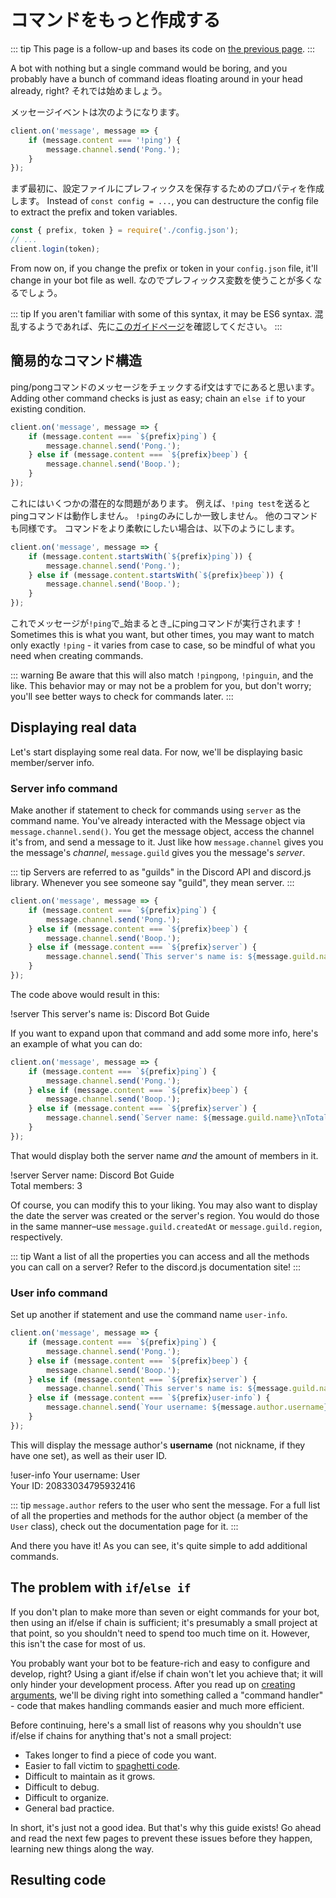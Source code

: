 # コマンドをもっと作成する

::: tip
This page is a follow-up and bases its code on [the previous page](/creating-your-bot/configuration-files.md).
:::

A bot with nothing but a single command would be boring, and you probably have a bunch of command ideas floating around in your head already, right? それでは始めましょう。

メッセージイベントは次のようになります。

```js
client.on('message', message => {
	if (message.content === '!ping') {
		message.channel.send('Pong.');
	}
});
```

まず最初に、設定ファイルにプレフィックスを保存するためのプロパティを作成します。 Instead of `const config = ...`, you can destructure the config file to extract the prefix and token variables.

```js {1,3}
const { prefix, token } = require('./config.json');
// ...
client.login(token);
```

From now on, if you change the prefix or token in your `config.json` file, it'll change in your bot file as well. なのでプレフィックス変数を使うことが多くなるでしょう。

::: tip
If you aren't familiar with some of this syntax, it may be ES6 syntax. 混乱するようであれば、先に[このガイドページ](/additional-info/es6-syntax.md)を確認してください。
:::

## 簡易的なコマンド構造

ping/pongコマンドのメッセージをチェックするif文はすでにあると思います。 Adding other command checks is just as easy; chain an `else if` to your existing condition.

```js {2-6}
client.on('message', message => {
    if (message.content === `${prefix}ping`) {
        message.channel.send('Pong.');
    } else if (message.content === `${prefix}beep`) {
        message.channel.send('Boop.');
    }
});
```

これにはいくつかの潜在的な問題があります。 例えば、`!ping test`を送るとpingコマンドは動作しません。 `!ping`のみにしか一致しません。 他のコマンドも同様です。 コマンドをより柔軟にしたい場合は、以下のようにします。

```js {2-6}
client.on('message', message => {
    if (message.content.startsWith(`${prefix}ping`)) {
        message.channel.send('Pong.');
    } else if (message.content.startsWith(`${prefix}beep`)) {
        message.channel.send('Boop.');
    }
});
```

これでメッセージが`!ping`で_始まるとき_にpingコマンドが実行されます！ Sometimes this is what you want, but other times, you may want to match only exactly `!ping` - it varies from case to case, so be mindful of what you need when creating commands.

::: warning
Be aware that this will also match `!pingpong`, `!pinguin`, and the like. This behavior may or may not be a problem for you, but don't worry; you'll see better ways to check for commands later.
:::

## Displaying real data

Let's start displaying some real data. For now, we'll be displaying basic member/server info.

### Server info command

Make another if statement to check for commands using `server` as the command name. You've already interacted with the Message object via `message.channel.send()`. You get the message object, access the channel it's from, and send a message to it. Just like how `message.channel` gives you the message's _channel_, `message.guild` gives you the message's _server_.

::: tip
Servers are referred to as "guilds" in the Discord API and discord.js library. Whenever you see someone say "guild", they mean server.
:::

```js {6-8}
client.on('message', message => {
    if (message.content === `${prefix}ping`) {
        message.channel.send('Pong.');
    } else if (message.content === `${prefix}beep`) {
        message.channel.send('Boop.');
    } else if (message.content === `${prefix}server`) {
        message.channel.send(`This server's name is: ${message.guild.name}`);
    }
});
```

The code above would result in this:

<div is="discord-messages">
    <discord-message profile="user">
        !server
    </discord-message>
    <discord-message profile="bot">
        This server's name is: Discord Bot Guide
    </discord-message>
</div>

If you want to expand upon that command and add some more info, here's an example of what you can do:

```js {6-8}
client.on('message', message => {
    if (message.content === `${prefix}ping`) {
        message.channel.send('Pong.');
    } else if (message.content === `${prefix}beep`) {
        message.channel.send('Boop.');
    } else if (message.content === `${prefix}server`) {
        message.channel.send(`Server name: ${message.guild.name}\nTotal members: ${message.guild.memberCount}`);
    }
});
```

That would display both the server name _and_ the amount of members in it.

<div is="discord-messages">
    <discord-message profile="user">
        !server
    </discord-message>
    <discord-message profile="bot">
        Server name: Discord Bot Guide<br>
        Total members: 3
    </discord-message>
</div>

Of course, you can modify this to your liking. You may also want to display the date the server was created or the server's region. You would do those in the same manner–use `message.guild.createdAt` or `message.guild.region`, respectively.

::: tip
Want a list of all the properties you can access and all the methods you can call on a server? Refer to <docs-link path="class/Guild">the discord.js documentation site</docs-link>!
:::

### User info command

Set up another if statement and use the command name `user-info`.

```js {8-10}
client.on('message', message => {
    if (message.content === `${prefix}ping`) {
        message.channel.send('Pong.');
    } else if (message.content === `${prefix}beep`) {
        message.channel.send('Boop.');
    } else if (message.content === `${prefix}server`) {
        message.channel.send(`This server's name is: ${message.guild.name}`);
    } else if (message.content === `${prefix}user-info`) {
        message.channel.send(`Your username: ${message.author.username}\nYour ID: ${message.author.id}`);
    }
});
```

This will display the message author's **username** (not nickname, if they have one set), as well as their user ID.

<div is="discord-messages">
    <discord-message profile="user">
        !user-info
    </discord-message>
    <discord-message profile="bot">
        Your username: User <br>
        Your ID: 20833034795932416
    </discord-message>
</div>

::: tip
`message.author` refers to the user who sent the message. For a full list of all the properties and methods for the author object (a member of the `User` class), check out <docs-link path="class/User">the documentation page for it</docs-link>.
:::

And there you have it! As you can see, it's quite simple to add additional commands.

## The problem with `if`/`else if`

If you don't plan to make more than seven or eight commands for your bot, then using an if/else if chain is sufficient; it's presumably a small project at that point, so you shouldn't need to spend too much time on it. However, this isn't the case for most of us.

You probably want your bot to be feature-rich and easy to configure and develop, right? Using a giant if/else if chain won't let you achieve that; it will only hinder your development process. After you read up on [creating arguments](/creating-your-bot/commands-with-user-input.md), we'll be diving right into something called a "command handler" - code that makes handling commands easier and much more efficient.

Before continuing, here's a small list of reasons why you shouldn't use if/else if chains for anything that's not a small project:

* Takes longer to find a piece of code you want.
* Easier to fall victim to [spaghetti code](https://en.wikipedia.org/wiki/Spaghetti_code).
* Difficult to maintain as it grows.
* Difficult to debug.
* Difficult to organize.
* General bad practice.

In short, it's just not a good idea. But that's why this guide exists! Go ahead and read the next few pages to prevent these issues before they happen, learning new things along the way.

## Resulting code

<resulting-code />
